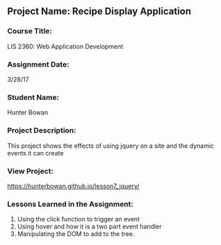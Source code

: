 ## Project Name:  Recipe Display Application

### Course Title:
LIS 2360:  Web Application Development

### Assignment Date:  
3/28/17

### Student Name:  
Hunter Bowan

### Project Description:
This project shows the effects of using jquery on a site and the dynamic events it can create

### View Project:
https://hunterbowan.github.io/lesson7_jquery/

### Lessons Learned in the Assignment:
1. Using the click function to trigger an event
2. Using hover and how it is a two part event handler
3. Manipulating the DOM to add to the tree.
